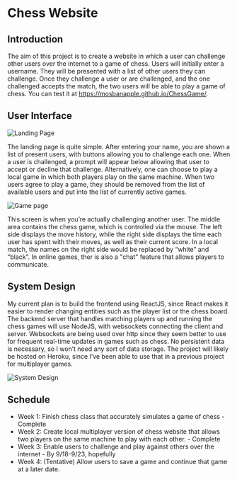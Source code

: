 # Chess Website

## Introduction

The aim of this project is to create a website in which a user can challenge other users over the internet to a game of chess. Users will initially enter a username. They will be presented with a list of other users they can challenge. Once they challenge a user or are challenged, and the one challenged accepts the match, the two users will be able to play a game of chess. You can test it at https://mosbanapple.github.io/ChessGame/.

## User Interface

![Landing Page](https://i.imgur.com/Yz7WpWu.png)

The landing page is quite simple. After entering your name, you are shown a list of present users, with buttons allowing you to challenge each one. When a user is challenged, a prompt will appear below allowing that user to accept or decline that challenge. Alternatively, one can choose to play a local game in which both players play on the same machine. When two users agree to play a game, they should be removed from the list of available users and put into the list of currently active games.

![Game page](https://i.imgur.com/JQVBBdF.png)

This screen is when you’re actually challenging another user. The middle area contains the chess game, which is controlled via the mouse. The left side displays the move history, while the right side displays the time each user has spent with their moves, as well as their current score. In a local match, the names on the right side would be replaced by “white” and “black”. In online games, ther is also a "chat" feature that allows players to communicate.

## System Design

My current plan is to build the frontend using ReactJS, since React makes it easier to render changing entities such as the player list or the chess board. The backend server that handles matching players up and running the chess games will use NodeJS, with websockets connecting the client and server. Websockets are being used over http since they seem better to use for frequent real-time updates in games such as chess. No persistent data is necessary, so I won’t need any sort of data storage. The project will likely be hosted on Heroku, since I’ve been able to use that in a previous project for multiplayer games.

![System Design](https://i.imgur.com/HNvsWs8.jpg)

## Schedule

* Week 1: Finish chess class that accurately simulates a game of chess - Complete
* Week 2: Create local multiplayer version of chess website that allows two players on the same machine to play with each other. - Complete
* Week 3: Enable users to challenge and play against others over the internet - By 9/18-9/23, hopefully
* Week 4: (Tentative) Allow users to save a game and continue that game at a later date.
